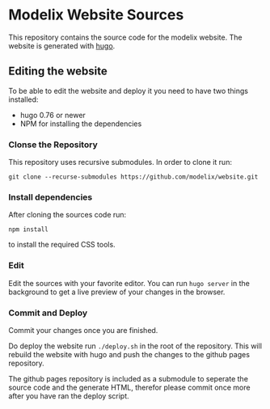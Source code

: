 # Modelix Website Sources

This repository contains the source code for the modelix website. The website is generated with [hugo](https:/gohugo.io).

## Editing the website

To be able to edit the website and deploy it you need to have two things installed:

 - hugo 0.76 or newer
 - NPM for installing the dependencies

### Clonse the Repository

This repository uses recursive submodules. In order to clone it run:

```
git clone --recurse-submodules https://github.com/modelix/website.git
```

### Install dependencies

After cloning the sources code run:

```
npm install
```

to install the required CSS tools.

### Edit

Edit the sources with your favorite editor. You can run `hugo server` in the background to get a live preview of your changes in the browser.

### Commit and Deploy

Commit your changes once you are finished.

Do deploy the website run `./deploy.sh` in the root of the repository. This will rebuild the website with hugo and push the changes to the github pages repository.

The github pages repository is included as a submodule to seperate the source code and the generate HTML, therefor please commit once more after you have ran the deploy script.
